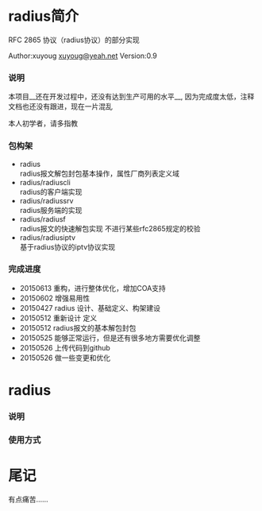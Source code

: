 # radius简介
RFC 2865 协议（radius协议）的部分实现

Author:xuyoug
xuyoug@yeah.net
Version:0.9

### 说明
本项目__还在开发过程中，还没有达到生产可用的水平__,
因为完成度太低，注释文档也还没有跟进，现在一片混乱

本人初学者，请多指教

### 包构架
- radius              
radius报文解包封包基本操作，属性厂商列表定义域
- radius/radiuscli    
radius的客户端实现
- radius/radiussrv   
radius服务端的实现
- radius/radiusf   
radius报文的快速解包实现  不进行某些rfc2865规定的校验
- radius/radiusiptv   
基于radius协议的iptv协议实现

### 完成进度
- 20150613  重构，进行整体优化，增加COA支持
- 20150602  增强易用性
- 20150427  radius 设计、基础定义、构架建设
- 20150512  重新设计 定义
- 20150512  radius报文的基本解包封包
- 20150525  能够正常运行，但是还有很多地方需要优化调整
- 20150526  上传代码到github
- 20150526  做一些变更和优化



# radius

### 说明

### 使用方式



# 尾记

有点痛苦……